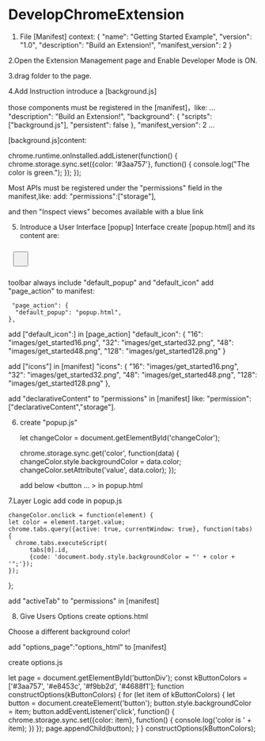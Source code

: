 # DevelopChromeExtension


1. File [Manifest]
context:
   {
    "name": "Getting Started Example",
    "version": "1.0",
    "description": "Build an Extension!",
    "manifest_version": 2
   }

2.Open the Extension Management page and Enable Developer Mode is ON.

3.drag folder to the page.

4.Add Instruction
  introduce a [background.js]
  
  those components must be registered in the [manifest]，like:
  ...
    "description": "Build an Extension!",
    "background": {
      "scripts": ["background.js"],
      "persistent": false
    },
    "manifest_version": 2
...
  

  [background.js]content:
  
  chrome.runtime.onInstalled.addListener(function() {
    chrome.storage.sync.set({color: '#3aa757'}, function() {
      console.log("The color is green.");
    });
  });
  
  Most APIs must be registered under the "permissions" field in the manifest,like:
  add:
    "permissions":["storage"],
    
  and then "Inspect views" becomes available with a blue link
    
5. Introduce a User Interface
  [popup] Interface
  create [popup.html] and its content are:
  
  <!DOCTYPE html>
  <html>
    <head>
      <style>
        button {
          height: 30px;
          width: 30px;
          outline: none;
        }
      </style>
    </head>
    <body>
      <button id="changeColor"></button>
    </body>
  </html>

  toolbar always include "default_popup" and "default_icon"
  add "page_action" to manifest:
  
     "page_action": {
      "default_popup": "popup.html",
    }, 
  
  add  ["default_icon":]  in [page_action]
  "default_icon": {
        "16": "images/get_started16.png",
        "32": "images/get_started32.png",
        "48": "images/get_started48.png",
        "128": "images/get_started128.png"
      }
      
   add ["icons"] in [manifest]
       "icons": {
      "16": "images/get_started16.png",
      "32": "images/get_started32.png",
      "48": "images/get_started48.png",
      "128": "images/get_started128.png"
    },

  add "declarativeContent" to "permissions" in [manifest]
  like:
    "permission":["declarativeContent","storage"].
    
 6. create "popup.js" 
 
      let changeColor = document.getElementById('changeColor');

      chrome.storage.sync.get('color', function(data) {
        changeColor.style.backgroundColor = data.color;
        changeColor.setAttribute('value', data.color);
      });
      
      add  <script src = "popup.js"></script>  below <button ... ></button> in popup.html
      
7.Layer Logic
  add code in popup.js
  
    changeColor.onclick = function(element) {
    let color = element.target.value;
    chrome.tabs.query({active: true, currentWindow: true}, function(tabs) {
      chrome.tabs.executeScript(
          tabs[0].id,
          {code: 'document.body.style.backgroundColor = "' + color + '";'});
    });
  };

  add "activeTab" to "permissions" in [manifest]
  
  8. Give Users Options
    create options.html

<!DOCTYPE html>
  <html>
    <head>
      <style>
        button {
          height: 30px;
          width: 30px;
          outline: none;
          margin: 10px;
        }
      </style>
    </head>
    <body>
      <div id="buttonDiv">
      </div>
      <div>
        <p>Choose a different background color!</p>
      </div>
    </body>
    <script src="options.js"></script>
  </html>    
    
 add "options_page":"options_html" to [manifest]
 
 
  create options.js
  
  let page = document.getElementById('buttonDiv');
  const kButtonColors = ['#3aa757', '#e8453c', '#f9bb2d', '#4688f1'];
  function constructOptions(kButtonColors) {
    for (let item of kButtonColors) {
      let button = document.createElement('button');
      button.style.backgroundColor = item;
      button.addEventListener('click', function() {
        chrome.storage.sync.set({color: item}, function() {
          console.log('color is ' + item);
        })
      });
      page.appendChild(button);
    }
  }
  constructOptions(kButtonColors);


